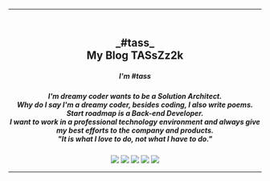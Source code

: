 ---
<h2 align="center">
  <br>
  <a>_#tass_</a>
  <br>
My Blog TASsZz2k
<br>
</h2>

<h5 align="center">I'm #tass</h5>
<h5 align="center"><i>I'm dreamy coder wants to be a Solution Architect.<br>
Why do I say I'm a dreamy coder, besides coding, I also write poems.<br>
Start roadmap is a Back-end Developer.<br> 
I want to work in a professional technology environment and always give my best efforts to the company and products.<br>
"It is what I love to do, not what I have to do."
</i></h5>

<p align="center">
    <a alt="Java">
        <img src="https://img.shields.io/badge/Java-v8-orange.svg" />
    </a>
    <a alt="Spring Boot">
        <img src="https://img.shields.io/badge/Spring%20Boot-v2.4-brightgreen.svg" />
    </a>
    <a alt="Docker">
        <img src="https://img.shields.io/badge/Docker-v20.0-yellowgreen.svg" />
    </a>
    <a alt="Junit">
        <img src="https://img.shields.io/badge/Junit-v5.4-red.svg" />
    </a>    
    <a alt="Junit">
        <img src="https://img.shields.io/badge/Mockito-v1.10-red.svg" />
    </a>
</p>
<hr>
